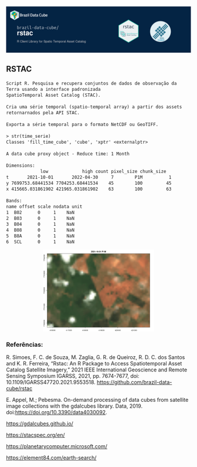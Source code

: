 ![](https://github.com/viniciovcl/magick-images/blob/master/rstac-banner.png?raw=true)

## RSTAC

  ```
Script R. Pesquisa e recupera conjuntos de dados de observação da Terra usando a interface padronizada
 SpatioTemporal Asset Catalog (STAC).

Cria uma série temporal (spatio-temporal array) a partir dos assets retornarnados pela API STAC.

Exporta a série temporal para o formato NetCDF ou GeoTIFF.

> str(time_serie)
Classes 'fill_time_cube', 'cube', 'xptr' <externalptr> 

A data cube proxy object - Reduce time: 1 Month

Dimensions:
               low             high count pixel_size chunk_size
t       2021-10-01       2022-04-30     7        P1M          1
y 7699753.68441534 7704253.68441534    45        100         45
x 415665.031861902 421965.031861902    63        100         63

Bands:
  name offset scale nodata unit
1  B02      0     1    NaN     
2  B03      0     1    NaN     
3  B04      0     1    NaN     
4  B08      0     1    NaN     
5  B8A      0     1    NaN     
6  SCL      0     1    NaN  

```

<p align="center" width="60%">
    <img width="60%" src="./animate.gif"> 
</p>



### Referências:

R. Simoes, F. C. de Souza, M. Zaglia, G. R. de Queiroz, R. D. C. dos Santos and K. R. Ferreira, “Rstac: An R Package to Access Spatiotemporal Asset Catalog Satellite Imagery,” 2021 IEEE International Geoscience and Remote Sensing Symposium IGARSS, 2021, pp. 7674-7677, doi: 10.1109/IGARSS47720.2021.9553518. <https://github.com/brazil-data-cube/rstac>

E. Appel, M.; Pebesma. On-demand processing of data cubes from satellite image collections with the gdalcubes library. Data, 2019. doi:https://doi.org/10.3390/data4030092.

https://gdalcubes.github.io/

https://stacspec.org/en/

https://planetarycomputer.microsoft.com/

https://element84.com/earth-search/

